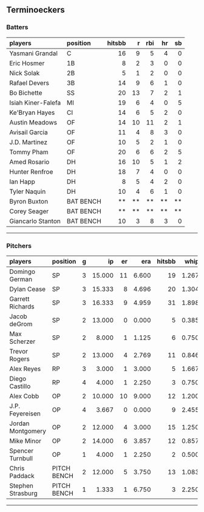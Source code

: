 ## Terminoeckers

### Batters

 
|players            |position  | hitsbb|  r| rbi| hr| sb| 
|:------------------|:---------|------:|--:|---:|--:|--:| 
|Yasmani Grandal    |C         |     16|  9|   5|  4|  0| 
|Eric Hosmer        |1B        |      8|  2|   3|  0|  0| 
|Nick Solak         |2B        |      5|  1|   2|  0|  0| 
|Rafael Devers      |3B        |     14|  9|   6|  1|  0| 
|Bo Bichette        |SS        |     20| 13|   7|  2|  1| 
|Isiah Kiner-Falefa |MI        |     19|  6|   4|  0|  5| 
|Ke'Bryan Hayes     |CI        |     14|  6|   5|  2|  0| 
|Austin Meadows     |OF        |     14| 10|  11|  2|  1| 
|Avisail Garcia     |OF        |     11|  4|   8|  3|  0| 
|J.D. Martinez      |OF        |     10|  5|   2|  1|  0| 
|Tommy Pham         |OF        |     20|  6|   6|  2|  5| 
|Amed Rosario       |DH        |     16| 10|   5|  1|  2| 
|Hunter Renfroe     |DH        |     18|  7|   4|  0|  0| 
|Ian Happ           |DH        |      8|  5|   4|  2|  0| 
|Tyler Naquin       |DH        |     10|  4|   6|  1|  0| 
|Byron Buxton       |BAT BENCH |     **| **|  **| **| **| 
|Corey Seager       |BAT BENCH |     **| **|  **| **| **| 
|Giancarlo Stanton  |BAT BENCH |     10|  3|   8|  3|  0| 


* * *

### Pitchers

 
|players           |position    |  g|     ip| er|   era| hitsbb|  whip| so|  w| sv| 
|:-----------------|:-----------|--:|------:|--:|-----:|------:|-----:|--:|--:|--:| 
|Domingo German    |SP          |  3| 15.000| 11| 6.600|     19| 1.267| 10|  0|  0| 
|Dylan Cease       |SP          |  3| 15.333|  8| 4.696|     20| 1.304| 19|  2|  0| 
|Garrett Richards  |SP          |  3| 16.333|  9| 4.959|     31| 1.898| 14|  0|  0| 
|Jacob deGrom      |SP          |  2| 13.000|  0| 0.000|      5| 0.385| 21|  2|  0| 
|Max Scherzer      |SP          |  2|  8.000|  1| 1.125|      6| 0.750|  9|  1|  0| 
|Trevor Rogers     |SP          |  2| 13.000|  4| 2.769|     11| 0.846| 13|  1|  0| 
|Alex Reyes        |RP          |  3|  3.000|  1| 3.000|      5| 1.667|  5|  0|  1| 
|Diego Castillo    |RP          |  4|  4.000|  1| 2.250|      3| 0.750|  6|  0|  3| 
|Alex Cobb         |OP          |  2| 10.000| 10| 9.000|     12| 1.200|  9|  1|  0| 
|J.P. Feyereisen   |OP          |  4|  3.667|  0| 0.000|      9| 2.455|  3|  1|  0| 
|Jordan Montgomery |OP          |  2| 12.000|  4| 3.000|     15| 1.250| 12|  1|  0| 
|Mike Minor        |OP          |  2| 14.000|  6| 3.857|     12| 0.857| 13|  1|  0| 
|Spencer Turnbull  |OP          |  1|  4.000|  1| 2.250|      2| 0.500|  4|  0|  0| 
|Chris Paddack     |PITCH BENCH |  2| 12.000|  5| 3.750|     13| 1.083| 15|  1|  0| 
|Stephen Strasburg |PITCH BENCH |  1|  1.333|  1| 6.750|      3| 2.250|  1|  0|  0| 


* * *


